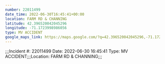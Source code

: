 ```yaml
---
number: 22011499
date_time: 2022-06-30T16:45:41+00:00
location: FARM RD & CHANNING
latitude: 42.396520042045296
longitude: -71.1723998986056
type: MV ACCIDENT
google_maps_link: https://maps.google.com/?q=42.396520042045296,-71.1723998986056
---
```


;;;Incident #: 22011499  Date: 2022-06-30 16:45:41   Type: MV ACCIDENT;;;Location: FARM RD & CHANNING;;;
